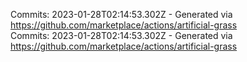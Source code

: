 Commits: 2023-01-28T02:14:53.302Z - Generated via https://github.com/marketplace/actions/artificial-grass
<br>
Commits: 2023-01-28T02:14:53.302Z - Generated via https://github.com/marketplace/actions/artificial-grass
<br>
